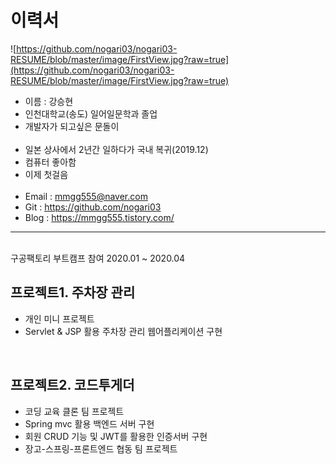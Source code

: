 # 이력서
![https://github.com/nogari03/nogari03-RESUME/blob/master/image/FirstView.jpg?raw=true](https://github.com/nogari03/nogari03-RESUME/blob/master/image/FirstView.jpg?raw=true)

- 이름 : 강승현
- 인천대학교(송도) 일어일문학과 졸업
- 개발자가 되고싶은 문돌이
<br><br>
- 일본 상사에서 2년간 일하다가 국내 복귀(2019.12)
- 컴퓨터 좋아함
- 이제 첫걸음
<br><br>
- Email : mmgg555@naver.com
- Git : https://github.com/nogari03
- Blog : https://mmgg555.tistory.com/

----
<br>
구공팩토리 부트캠프 참여 2020.01 ~ 2020.04
<br>

## 프로젝트1. 주차장 관리   
- 개인 미니 프로젝트
- Servlet & JSP 활용 주차장 관리 웹어플리케이션 구현
<br>

## 프로젝트2. 코드투게더    
- 코딩 교육 클론 팀 프로젝트   
- Spring mvc 활용 백엔드 서버 구현   
- 회원 CRUD 기능 및 JWT를 활용한 인증서버 구현   
- 장고-스프링-프론트엔드 협동 팀 프로젝트

